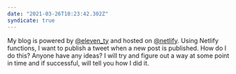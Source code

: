 ```yaml
---
date: "2021-03-26T10:23:42.302Z"
syndicate: true
---
```


My blog is powered by [@eleven_ty](https:twitter.com/eleven_ty) and hosted on [@netlify](https://twitter.com/netlify). Using Netlify functions, I want to publish a tweet when a new post is published. How do I do this? Anyone have any ideas? I will try and figure out a way at some point in time and if successful, will tell you how I did it.